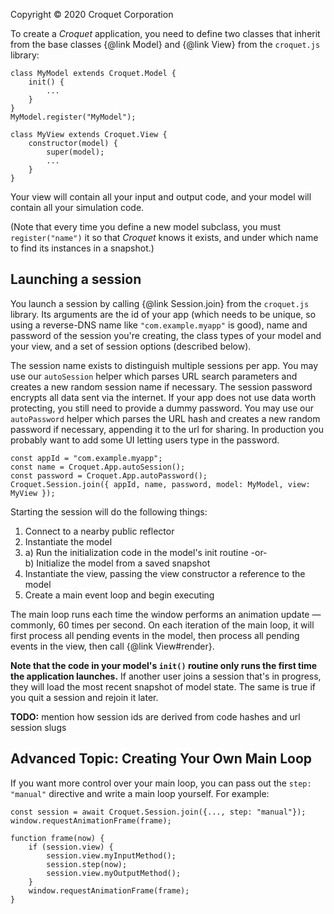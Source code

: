 Copyright © 2020 Croquet Corporation

To create a _Croquet_ application, you need to define two classes that inherit from the base classes {@link Model} and {@link View} from the `croquet.js` library:

```
class MyModel extends Croquet.Model {
    init() {
        ...
    }
}
MyModel.register("MyModel");

class MyView extends Croquet.View {
    constructor(model) {
        super(model);
        ...
    }
}
```

Your view will contain all your input and output code, and your model will contain all your simulation code.

(Note that every time you define a new model subclass, you must `register("name")` it so that _Croquet_ knows it exists, and under which name to find its instances in a snapshot.)

## Launching a session

You launch a session by calling {@link Session.join} from the `croquet.js` library.  Its arguments are the id of your app (which needs to be unique, so using a reverse-DNS name like `"com.example.myapp"` is good), name and password of the session you're creating, the class types of your model and your view, and a set of session options (described below).

The session name exists to distinguish multiple sessions per app. You may use our `autoSession` helper which parses URL search parameters and creates a new random session name if necessary.
The session password encrypts all data sent via the internet. If your app does not use data worth protecting, you still need to provide a dummy password. You may use our `autoPassword` helper which parses the URL hash and creates a new random password if necessary, appending it to the url for sharing. In production you probably want to add some UI letting users type in the password.

```
const appId = "com.example.myapp";
const name = Croquet.App.autoSession();
const password = Croquet.App.autoPassword();
Croquet.Session.join({ appId, name, password, model: MyModel, view: MyView });
```

Starting the session will do the following things:

1. Connect to a nearby public reflector
2. Instantiate the model
3. a) Run the initialization code in the model's init routine -or-<br>
   b) Initialize the model from a saved snapshot
4. Instantiate the view, passing the view constructor a reference to the model
5. Create a main event loop and begin executing

The main loop runs each time the window performs an animation update — commonly, 60 times per second. On each iteration of the main loop, it will first process all pending events in the model, then process all pending events in the view, then call {@link View#render}.

**Note that the code in your model's `init()` routine only runs the first time the application launches.** If another user joins a session that's in progress, they will load the most recent snapshot of model state. The same is true if you quit a session and rejoin it later.

**TODO:** mention how session ids are derived from code hashes and url session slugs

## Advanced Topic: Creating Your Own Main Loop

If you want more control over your main loop, you can pass out the `step: "manual"` directive and write a main loop yourself. For example:

```
const session = await Croquet.Session.join({..., step: "manual"});
window.requestAnimationFrame(frame);

function frame(now) {
    if (session.view) {
        session.view.myInputMethod();
        session.step(now);
        session.view.myOutputMethod();
    }
    window.requestAnimationFrame(frame);
}
```

